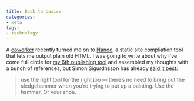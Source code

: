 ```yaml
---
title: Back to basics
categories:
- meta
tags:
- technology
---
```


A [coworker][urban] recently turned me on to [Nanoc][], a static site compliation tool that lets me output plain old HTML. I was going to write about why I've come full circle for [my 6th publishing tool][history] and assembled my thoughts with a bunch of references, but Simon Sigurdhsson has already [said it best][shoes]: 

> use the right tool for the right job — there’s no need to bring out the sledgehammer when you’re trying to put up a painting. Use the hammer. Or your shoe.

  [urban]: http://urbanfaubion.com/
  [nanoc]: http://nanoc.stoneship.org/
  [history]: /about/history.html
  [shoes]: http://blog.sigurdhsson.org/posts/I-X/the-great-reset.html
